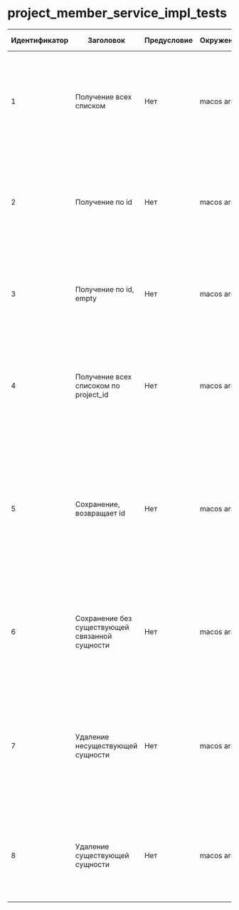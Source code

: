 # project_member_service_impl_tests

| Идентификатор | Заголовок                                      | Предусловие | Окружение | Постусловие | Шаги                                                                                                                                                                                                 | Ожидаемый результат | Статус | Фактический результат |
|---------------|------------------------------------------------|-------------|-----------|-------------|------------------------------------------------------------------------------------------------------------------------------------------------------------------------------------------------------|---------------------|--------|-----------------------|
| 1             | Получение всех списком                         | Нет         | macos arm | Нет         | 1. Создать список, возвращаемый репозиторием<br> 2. Задать список моку репозитория<br> 3. Вызвать метод сервиса<br> 4. Проверить корректность                                                        | Успешно             | Успех  | Успешно               |
| 2             | Получение по id                                | Нет         | macos arm | Нет         | 1. Создать сущность, возвращаемую репозиторием<br> 2. Задать сущность моку репозитория<br> 3. Вызвать метод сервиса<br> 4. Проверить корректность                                                    | Успешно             | Успех  | Успешно               |
| 3             | Получение по id, empty                         | Нет         | macos arm | Нет         | 1. Задать моку репозитория optional empty<br> 2. Вызвать метод сервиса<br> 3. Проверить, что полученное значение null                                                                                | Успешно             | Успех  | Успешно               |
| 4             | Получение всех списоком по project_id          | Нет         | macos arm | Нет         | 1. Создать список, возвращаемый репозиторием<br> 2. Задать список моку репозитория<br> 3. Вызвать метод сервиса<br> 4. Проверить корректность                                                        | Успешно             | Успех  | Успешно               |
| 5             | Сохранение, возвращает id                      | Нет         | macos arm | Нет         | 1. Создать сохраняемую сущность<br> 2. Создать возвращаемую репозиторием сущность<br> 3. Задать сущность моку репозитория<br> 4. Вызвать метод сервиса<br> 5. Проверить, что полученное id совпадает | Успешно             | Успех  | Успешно               |
| 6             | Сохранение без существующей связанной сущности | Нет         | macos arm | Нет         | 1. Создать сохраняемую сущность<br> 2. Задать моку исключение<br> 3. Вызвать метод сервиса<br> 4. Проверить, что полученное значение null.                                                           | Успешно             | Успех  | Успешно               |
| 7             | Удаление несуществующей сущности               | Нет         | macos arm | Нет         | 1. Задать моку репозитория true на existById<br> 2. Задать моку репозитория doNothing на deleteById 3. Вызвать метод сервиса<br> 4. Проверить, что полученное значение true                          | Успешно             | Успех  | Успешно               |
| 8             | Удаление существующей сущности                 | Нет         | macos arm | Нет         | 1. Задать моку репозитория false на existById<br> 2. Вызвать метод сервиса<br> 3. Проверить, что полученное значение false                                                                           | Успешно             | Успех  | Успешно               |
